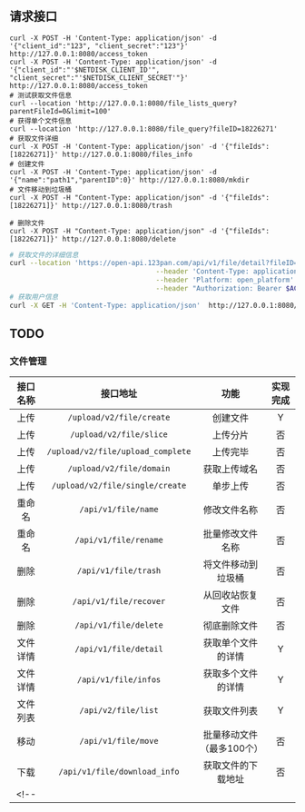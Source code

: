 #

## 请求接口

```fish
curl -X POST -H 'Content-Type: application/json' -d '{"client_id":"123", "client_secret":"123"}' http://127.0.0.1:8080/access_token
curl -X POST -H 'Content-Type: application/json' -d '{"client_id":"'$NETDISK_CLIENT_ID'", "client_secret":"'$NETDISK_CLIENT_SECRET'"}' http://127.0.0.1:8080/access_token
# 测试获取文件信息
curl --location 'http://127.0.0.1:8080/file_lists_query?parentFileId=0&limit=100'
# 获得单个文件信息
curl --location 'http://127.0.0.1:8080/file_query?fileID=18226271'
# 获取文件详细
curl -X POST -H 'Content-Type: application/json' -d '{"fileIds":[18226271]}' http://127.0.0.1:8080/files_info
# 创建文件
curl -X POST -H 'Content-Type: application/json' -d '{"name":"path1","parentID":0}' http://127.0.0.1:8080/mkdir
# 文件移动到垃圾桶
curl -X POST -H "Content-Type: application/json" -d '{"fileIds": [18226271]}' http://127.0.0.1:8080/trash

# 删除文件
curl -X POST -H "Content-Type: application/json" -d '{"fileIds": [18226271]}' http://127.0.0.1:8080/delete

```

```bash
# 获取文件的详细信息
curl --location 'https://open-api.123pan.com/api/v1/file/detail?fileID=18226271' \
                                    --header 'Content-Type: application/json' \
                                    --header 'Platform: open_platform' \
                                    --header "Authorization: Bearer $ACCESS_TOKEN"
# 获取用户信息
curl -X GET -H 'Content-Type: application/json'  http://127.0.0.1:8080/user_info

```

## TODO

### 文件管理

|接口名称|接口地址|功能|实现完成|
|:---:|:-----:|:-----:|:-----:|
|上传|`/upload/v2/file/create`|创建文件|Y|
|上传|`/upload/v2/file/slice`|上传分片|否|
|上传|`/upload/v2/file/upload_complete`|上传完毕|否|
|上传|`/upload/v2/file/domain`|获取上传域名|否|
|上传|`/upload/v2/file/single/create`|单步上传|否|
|重命名|`/api/v1/file/name`|修改文件名称|否|
|重命名|`/api/v1/file/rename`|批量修改文件名称|否|
|删除|`/api/v1/file/trash`|将文件移动到垃圾桶|否|
|删除|`/api/v1/file/recover`|从回收站恢复文件|否|
|删除|`/api/v1/file/delete`|彻底删除文件|否|
|文件详情|`/api/v1/file/detail`|获取单个文件的详情|Y|
|文件详情|`/api/v1/file/infos`|获取多个文件的详情|Y|
|文件列表|`/api/v2/file/list`|获取文件列表|Y|
|移动|`/api/v1/file/move`|批量移动文件（最多100个）|否|
|下载|`/api/v1/file/download_info`|获取文件的下载地址|否|
<!-- ||||| -->

